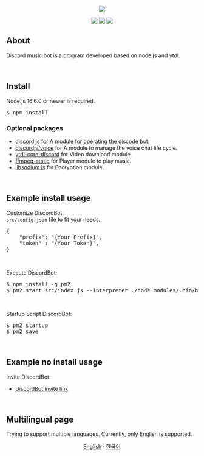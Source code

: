 <div align="center">
    <p><a><img src="https://user-images.githubusercontent.com/33018600/147638305-42ccd66a-e505-4eb2-bc4c-54d90f0bf929.png"></a></p>
    <p>
        <a><img src="https://komarev.com/ghpvc/?username=reasley-com"></a>
        <a><img src="https://img.shields.io/badge/-reasley-grey?style=flat&logo=github&logoColor=white&link=https://github.com/reasley/"></a>
        <a><img src="https://img.shields.io/badge/-reasley-00acee?style=flat&logo=twitter&logoColor=white&link=https://twitter.com/reasley/"></a>
    </p>
</div>


## About
Discord music bot is a program developed based on node js and ytdl.

<br>


## Install
Node.js 16.6.0 or newer is required.
<pre>$ npm install</pre>

### Optional packages
- [discord.js](https://www.npmjs.com/package/discord.js) for A module for operating the discode bot. 
- [discordjs/voice](https://www.npmjs.com/package/@discordjs/voice) for A module to manage the voice chat life cycle.
- [ytdl-core-discord](https://www.npmjs.com/package/ytdl-core-discord) for Video download module.
- [ffmpeg-static](https://www.npmjs.com/package/ffmpeg-static) for Player module to play music.
- [libsodium.js](https://www.npmjs.com/package/sodiumutil) for Encryption module.

<br>

## Example install usage

Customize DiscordBot:
<br>
`src/config.json` file to fit your needs.
<pre>{
	"prefix": "{Your Prefix}", 
	"token" : "{Your Token}",
}</pre>

<br>

Execute DiscordBot:
<pre>$ npm install -g pm2
$ pm2 start src/index.js --interpreter ./node_modules/.bin/babel-node
</pre>

<br>

Startup Script DiscordBot:
<pre>$ pm2 startup
$ pm2 save
</pre>

<br>


## Example no install usage
Invite DiscordBot: 
- [DiscordBot invite link](https://discord.com/api/oauth2/authorize?client_id=925052224424542208&permissions=3213312&scope=bot)

<br>

## Multilingual page
Trying to support multiple languages.
Currently, only English is supported.
<p align="center">
  <a href="https://github.com/reasley-com/discord-music-bot">English</a>
   · 
  <a href="/docs/README_kr.md">한국어</a>
</p>


